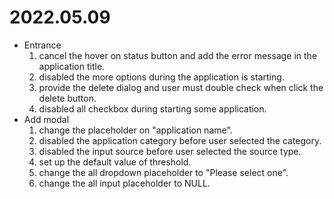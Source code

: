 # 2022.05.09

* Entrance
    1. cancel the hover on status button and add the error message in the application title.
    2. disabled the more options during the application is starting.
    3. provide the delete dialog and user must double check when click the delete button.
    4. disabled all checkbox during starting some application.
* Add modal
    1. change the placeholder on "application name".
    2. disabled the application category before user selected the category.
    3. disabled the input source before user selected the source type.
    4. set up the default value of threshold.
    5. change the all dropdown placeholder to "Please select one".
    6. change the all input placeholder to NULL.